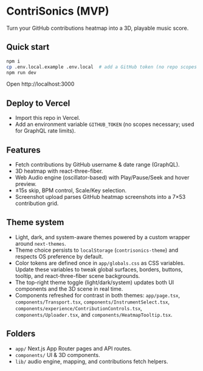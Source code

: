 # ContriSonics (MVP)

Turn your GitHub contributions heatmap into a 3D, playable music score.

## Quick start

```bash
npm i
cp .env.local.example .env.local  # add a GitHub token (no repo scopes needed)
npm run dev
```

Open http://localhost:3000

## Deploy to Vercel

- Import this repo in Vercel.
- Add an environment variable `GITHUB_TOKEN` (no scopes necessary; used for GraphQL rate limits).

## Features

- Fetch contributions by GitHub username & date range (GraphQL).
- 3D heatmap with react-three-fiber.
- Web Audio engine (oscillator-based) with Play/Pause/Seek and hover preview.
- ±15s skip, BPM control, Scale/Key selection.
- Screenshot upload parses GitHub heatmap screenshots into a 7×53 contribution grid.

## Theme system

- Light, dark, and system-aware themes powered by a custom wrapper around `next-themes`.
- Theme choice persists to `localStorage` (`contrisonics-theme`) and respects OS preference by default.
- Color tokens are defined once in `app/globals.css` as CSS variables. Update these variables to tweak global surfaces, borders, buttons, tooltip, and react-three-fiber scene backgrounds.
- The top-right theme toggle (light/dark/system) updates both UI components and the 3D scene in real time.
- Components refreshed for contrast in both themes: `app/page.tsx`, `components/Transport.tsx`, `components/InstrumentSelect.tsx`, `components/experience/ContributionControls.tsx`, `components/Uploader.tsx`, and `components/HeatmapTooltip.tsx`.

## Folders

- `app/` Next.js App Router pages and API routes.
- `components/` UI & 3D components.
- `lib/` audio engine, mapping, and contributions fetch helpers.

